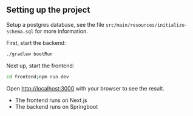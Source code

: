 ## Setting up the project

Setup a postgres database, see the file `src/main/resources/initialize-schema.sql` for more information.

First, start the backend:

```bash
./gradlew bootRun
```

Next up, start the frontend:

```bash
cd frontend;npm run dev
```

Open [http://localhost:3000](http://localhost:3000) with your browser to see the result.

- The frontend runs on Next.js
- The backend runs on Springboot
